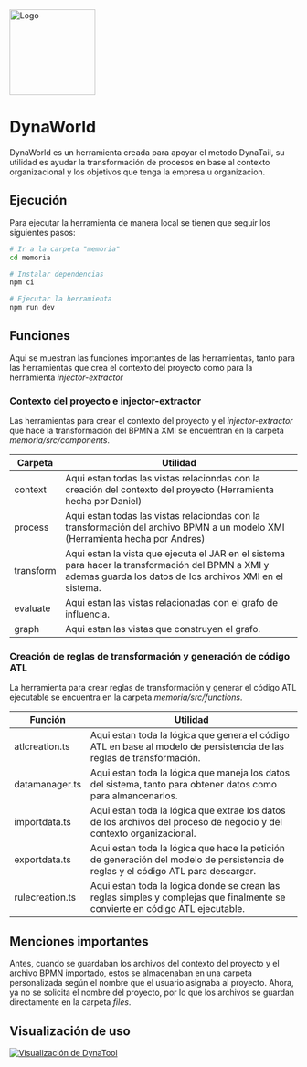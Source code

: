 <img src="https://github.com/user-attachments/assets/500be891-257e-4098-845f-bc5b9af53799" alt="Logo" width="150"/>

# DynaWorld

DynaWorld es un herramienta creada para apoyar el metodo DynaTail, su utilidad es ayudar la transformación de procesos en base al contexto organizacional y los objetivos que tenga la empresa u organizacion.

## Ejecución

Para ejecutar la herramienta de manera local se tienen que seguir los siguientes pasos:
```bash
# Ir a la carpeta "memoria"
cd memoria

# Instalar dependencias
npm ci

# Ejecutar la herramienta
npm run dev
```
## Funciones 

Aqui se muestran las funciones importantes de las herramientas, tanto para las herramientas que crea el contexto del proyecto como para la herramienta *injector-extractor*

### Contexto del proyecto e injector-extractor

Las herramientas para crear el contexto del proyecto y el *injector-extractor* que hace la transformación del BPMN a XMI se encuentran en la carpeta *memoria/src/components*.

| Carpeta | Utilidad |
|------------|------------|
| context    | Aqui estan todas las vistas relaciondas con la creación del contexto del proyecto (Herramienta hecha por Daniel)    |
| process    | Aqui estan todas las vistas relaciondas con la transformación del archivo BPMN a un modelo XMI (Herramienta hecha por Andres)   |
| transform    | Aqui estan la vista que ejecuta el JAR en el sistema para hacer la transformación del BPMN a XMI y ademas guarda los datos de los archivos XMI en el sistema.   |
| evaluate    | Aqui estan las vistas relacionadas con el grafo de influencia.  |
| graph    | Aqui estan las vistas que construyen el grafo.   |

### Creación de reglas de transformación y generación de código ATL


La herramienta para crear reglas de transformación y generar el código ATL ejecutable se encuentra en la carpeta *memoria/src/functions*.

| Función | Utilidad |
|------------|------------|
| atlcreation.ts    | Aqui estan toda la lógica que genera el código ATL en base al modelo de persistencia de las reglas de transformación.    |
| datamanager.ts    | Aqui estan toda la lógica que maneja los datos del sistema, tanto para obtener datos como para almancenarlos.    |
| importdata.ts    | Aqui estan toda la lógica que extrae los datos de los archivos del proceso de negocio y del contexto organizacional.   |
| exportdata.ts    | Aqui estan toda la lógica que hace la petición de generación del modelo de persistencia de reglas y el código ATL para descargar.  |
| rulecreation.ts    | Aqui estan toda la lógica donde se crean las reglas simples y complejas que finalmente se convierte en código ATL ejecutable.   |

## Menciones importantes
Antes, cuando se guardaban los archivos del contexto del proyecto y el archivo BPMN importado, estos se almacenaban en una carpeta personalizada según el nombre que el usuario asignaba al proyecto. Ahora, ya no se solicita el nombre del proyecto, por lo que los archivos se guardan directamente en la carpeta *files*.

## Visualización de uso

[![Visualización de DynaTool](https://i.ibb.co/G7JXbNp/logo-Dyna-World.jpg)](https://youtu.be/imQGYoPhEaU)
